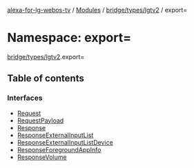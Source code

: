 [alexa-for-lg-webos-tv](../README.md) / [Modules](../modules.md) / [bridge/types/lgtv2](bridge_types_lgtv2.md) / export=

# Namespace: export=

[bridge/types/lgtv2](bridge_types_lgtv2.md).export=

## Table of contents

### Interfaces

- [Request](../interfaces/bridge_types_lgtv2.export_.Request.md)
- [RequestPayload](../interfaces/bridge_types_lgtv2.export_.RequestPayload.md)
- [Response](../interfaces/bridge_types_lgtv2.export_.Response.md)
- [ResponseExternalInputList](../interfaces/bridge_types_lgtv2.export_.ResponseExternalInputList.md)
- [ResponseExternalInputListDevice](../interfaces/bridge_types_lgtv2.export_.ResponseExternalInputListDevice.md)
- [ResponseForegroundAppInfo](../interfaces/bridge_types_lgtv2.export_.ResponseForegroundAppInfo.md)
- [ResponseVolume](../interfaces/bridge_types_lgtv2.export_.ResponseVolume.md)
